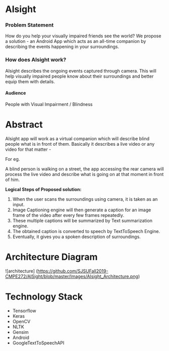 # **AIsight**

### **Problem Statement**
How do you help your visually impaired friends see the world? We propose a solution - an Android App which acts as an all-time companion by describing the events happening in your surroundings.

### **How does AIsight work?**
AIsight describes the ongoing events captured through camera. This will help visually impaired people know about their surroundings and better equip them with details.

#### **Audience**
People with Visual Impairment / Blindness

# **Abstract**

AIsight app will work as a virtual companion which will describe blind people what is in front of them. Basically it describes a live video or any video for that matter -

For eg.

A blind person is walking on a street, the app accessing the rear camera will process the live video and describe what is going on at that moment in front of him.

**Logical Steps of Proposed solution:**

1. When the user scans the surroundings using camera, it is taken as an input.
2. Image Captioning engine will then generate a caption for an image frame of the video after every few frames repeatedly.
3. These multiple captions will be summarized by Text summarization engine.
4. The obtained caption is converted to speech by TextToSpeech Engine.
5. Eventually, it gives you a spoken description of surroundings.	

# **Architecture Diagram**

![architecture]
(https://github.com/SJSUFall2019-CMPE272/AISight/blob/master/Images/AIsight_Architecture.png)

# **Technology Stack**

* Tensorflow
* Keras
* OpenCV
* NLTK
* Gensim
* Android
* GoogleTextToSpeechAPI
